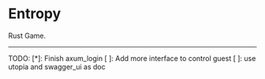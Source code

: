 # Entropy

Rust Game.

---

TODO:
[*]: Finish axum_login
[ ]: Add more interface to control guest
[ ]: use utopia and swagger_ui as doc
